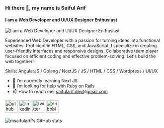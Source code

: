 ### Hi there 👋, my name is Saiful Arif
#### I am a Web Developer and UI/UX Designer Enthusiast
![I am a Web Developer and UI/UX Designer Enthusiast](https://github.com/msaifularif/msaifularif/assets/14278540/053255f6-74c3-4ee3-924e-b7225d651eb1)

Experienced Web Developer with a passion for turning ideas into functional websites. Proficient in HTML, CSS, and JavaScript, I specialize in creating user-friendly interfaces and responsive designs. Collaborative team player focused on efficient coding and effective problem-solving. Let's build the web together!

Skills: AngularJS / Golang / NextJS / JS / HTML / CSS / Wordpress / UI/UX

- 🌱 I’m currently learning Next JS 
- 🤔 I’m looking for help with Ruby on Rails 
- 📫 How to reach me: saifularif.dev@gmail.com 


[<img src='https://cdn.jsdelivr.net/npm/simple-icons@3.0.1/icons/github.svg' alt='github' height='40'>](https://github.com/https://github.com/msaifularif)  [<img src='https://cdn.jsdelivr.net/npm/simple-icons@3.0.1/icons/linkedin.svg' alt='linkedin' height='40'>](https://www.linkedin.com/in/https://www.linkedin.com/in/msaifularif//)  [<img src='https://cdn.jsdelivr.net/npm/simple-icons@3.0.1/icons/twitter.svg' alt='twitter' height='40'>](https://twitter.com/https://twitter.com/msaifularifdev)  [<img src='https://cdn.jsdelivr.net/npm/simple-icons@3.0.1/icons/dribbble.svg' alt='dribbble' height='40'>](https://dribbble.com/msaifularif)  

![msaifularif's GitHub stats](https://github-readme-stats.vercel.app/api?username=msaifularif&show_icons=true&theme=dark)
